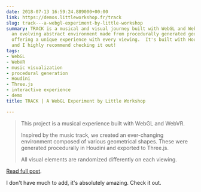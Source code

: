 ```yaml
---
date: 2018-07-13 16:59:24.889000+00:00
link: https://demos.littleworkshop.fr/track
slug: track---a-webgl-experiment-by-little-workshop
summary: TRACK is a musical and visual journey built with WebGL and WebVR. It features
  an evolving abstract environment made from procedurally generated geometric shapes,
  offering a unique experience with every viewing.  It's built with Houdini and Three.js,
  and I highly recommend checking it out!
tags:
- WebGL
- WebVR
- music visualization
- procedural generation
- Houdini
- Three.js
- interactive experience
- demo
title: TRACK | A WebGL Experiment by Little Workshop

---
```



> This project is a musical experience built with WebGL and WebVR.
> 
> Inspired by the music track, we created an ever-changing environment composed of various geometrical shapes. These were generated procedurally in Houdini and exported to Three.js.
> 
> All visual elements are randomized differently on each viewing.

[Read full post](https://demos.littleworkshop.fr/track).

I don't have much to add, it's absolutely amazing. Check it out. 
